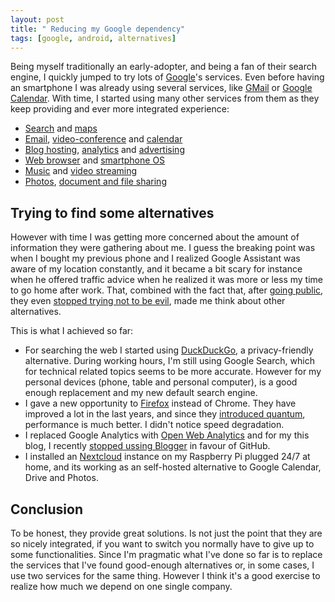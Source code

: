 ```yaml
---
layout: post
title: " Reducing my Google dependency"
tags: [google, android, alternatives]
---
```


Being myself traditionally an early-adopter, and being a fan of their search engine, I quickly jumped to try lots of [Google](http://www.google.com/)'s services. Even before having an smartphone I was already using several services, like [GMail](https://www.gmail.com/) or [Google Calendar](https://calendar.google.com/). With time, I started using many other services from them as they keep providing and ever more integrated experience:

 * [Search](http://www.google.com) and [maps](https://www.google.com/maps)
 * [Email](https://www.gmail.com), [video-conference](https://hangouts.google.com) and [calendar](https://calendar.google.com)
 * [Blog hosting](https://www.blogger.com), [analytics](https://analytics.google.com) and [advertising](https://www.google.com/adsense)
 * [Web browser](https://www.google.com/chrome) and [smartphone OS](https://www.android.com/)
 * [Music](https://play.google.com/music/listen) and [video streaming](https://www.youtube.com)
 * [Photos](https://photos.google.com), [document and file sharing](https://drive.google.com)

## Trying to find some alternatives

However with time I was getting more concerned about the amount of information they were gathering about me. I guess the breaking point was when I bought my previous phone and I realized Google Assistant was aware of my location constantly, and it became a bit scary for instance when he offered traffic advice when he realized it was more or less my time to go home after work. That, combined with the fact that, after [going public](https://www.nytimes.com/2004/08/20/opinion/google-goes-public.html), they even [stopped trying not to be evil](http://time.com/4060575/alphabet-google-dont-be-evil/), made me think about other alternatives.

This is what I achieved so far:

 * For searching the web I started using [DuckDuckGo](https://duckduckgo.com/), a privacy-friendly alternative. During working hours, I'm still using Google Search, which for technical related topics seems to be more accurate. However for my personal devices (phone, table and personal computer), is a good enough replacement and my new default search engine.  
 * I gave a new opportunity to [Firefox](https://www.mozilla.org/es-ES/firefox/) instead of Chrome. They have improved a lot in the last years, and since they [introduced quantum](https://blog.mozilla.org/blog/2017/11/14/introducing-firefox-quantum/), performance is much better. I didn't notice speed degradation.
 * I replaced Google Analytics with [Open Web Analytics](http://www.openwebanalytics.com/) and for my this blog, I recently [stopped ussing Blogger](/2019/02/25/Leaving-bogger-jekyll-github.html) in favour of GitHub.
 * I installed an [Nextcloud](https://nextcloud.com/) instance on my Raspberry Pi plugged 24/7 at home, and its working as an self-hosted alternative to Google Calendar, Drive and Photos.

## Conclusion

To be honest, they provide great solutions. Is not just the point that they are so nicely integrated, if you want to switch you normally have to give up to some functionalities. Since I'm pragmatic what I've done so far is to replace the services that I've found good-enough alternatives or, in some cases, I use two services for the same thing. However I think it's a good exercise to realize how much we depend on one single company.
